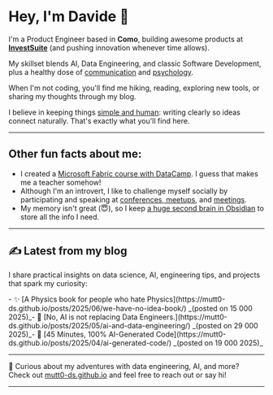 # Hey, I'm Davide 👋

I'm a Product Engineer based in **Como**, building awesome products at **[InvestSuite](https://www.investsuite.com/)** (and pushing innovation whenever time allows).

My skillset blends AI, Data Engineering, and classic Software Development, plus a healthy dose of [communication](https://mutt0-ds.github.io/posts/2024/10/my-talk-about-data-culture/) and [psychology](https://mutt0-ds.github.io/posts/2024/09/the-culture-map/).

When I'm not coding, you'll find me hiking, reading, exploring new tools, or sharing my thoughts through my blog.

I believe in keeping things [simple and human](https://mutt0-ds.github.io/posts/2025/03/first-pitch/): writing clearly so ideas connect naturally. That's exactly what you'll find here.

---

## Other fun facts about me:
- I created a [Microsoft Fabric course with DataCamp](https://mutt0-ds.github.io/posts/2025/01/fabric-datacamp-course/). I guess that makes me a teacher somehow!
- Although I'm an introvert, I like to challenge myself socially by participating and speaking at [conferences, meetups](https://mutt0-ds.github.io/posts/2024/10/my-talk-about-data-culture/), and [meetings](https://mutt0-ds.github.io/posts/2025/03/first-pitch/).  
- My memory isn't great (😇), so I keep [a huge second brain in Obsidian](https://mutt0-ds.github.io/posts/2023/02/obsidian-productivity-second-brain/) to store all the info I need.  

---

## ✍️ Latest from my blog

I share practical insights on data science, AI, engineering tips, and projects that spark my curiosity:

<!-- BLOG-POST-LIST:START -->- ✨ [A Physics book for people who hate Physics](https://mutt0-ds.github.io/posts/2025/06/we-have-no-idea-book/) _(posted on 15 000 2025)_- 📌 [No, AI is not replacing Data Engineers.](https://mutt0-ds.github.io/posts/2025/05/ai-and-data-engineering/) _(posted on 29 000 2025)_- 📝 [45 Minutes, 100% AI-Generated Code](https://mutt0-ds.github.io/posts/2025/04/ai-generated-code/) _(posted on 19 000 2025)_<!-- BLOG-POST-LIST:END -->

---

🔎 Curious about my adventures with data engineering, AI, and more?  
Check out [mutt0-ds.github.io](https://mutt0-ds.github.io) and feel free to reach out or say hi!

---
